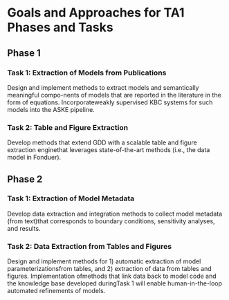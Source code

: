 # Goals and Approaches for TA1 Phases and Tasks

## Phase 1
### Task 1: Extraction of Models from Publications
Design and implement methods to extract models and semantically meaningful compo-nents of models that are reported in the literature in the form of equations.  Incorporateweakly supervised KBC systems for such models into the ASKE pipeline.

### Task 2: Table and Figure Extraction
Develop  methods  that  extend  GDD  with  a  scalable  table  and  figure  extraction  enginethat leverages state-of-the-art methods (i.e., the data model in Fonduer).

## Phase 2
### Task 1: Extraction of Model Metadata
Develop data extraction and integration methods to collect model metadata (from text)that corresponds to boundary conditions, sensitivity analyses, and results.

### Task 2: Data Extraction from Tables and Figures
Design and implement methods for 1) automatic extraction of model parameterizationsfrom  tables,  and  2)  extraction  of  data  from  tables  and  figures.    Implementation  ofmethods  that  link  data  back  to  model  code  and  the  knowledge  base  developed  duringTask 1 will enable human-in-the-loop automated refinements of models.
